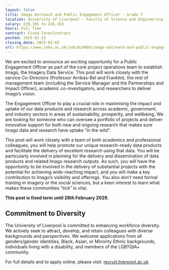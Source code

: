 ```yaml
---
layout: false
title: Imago Outreach and Public Engagement Officer - Grade 7
location: University of Liverpool - Faculty of Science and Engineering - School of Environmental Sciences - Department of Geography and Planning
salary: £39,105 to £45,163
hours: Full Time
contract: Fixed-Term/Contract
posted: 2025-01-23
closing_date: 2025-02-03
url: https://www.jobs.ac.uk/job/DLO468/imago-outreach-and-public-engagement-officer-grade-7
---
```


We are excited to announce an exciting opportunity for a Public Engagement Officer as part of the core project operations team to establish Imago, the Imagery Data Service. This post will work closely with the service Co-Directors (Professor Arribas-Bel and Franklin), the rest of management team (including the Service Manager and the Partnerships and Impact Officer), academic co-investigators, and researchers to deliver Imago’s vision.

The Engagement Officer to play a crucial role in maximising the impact and uptake of our data products and research across academic, government, and industry sectors in areas of sustainability, prosperity, and wellbeing. We are looking for someone who can oversee a portfolio of projects and deliver innovative support for both new and ongoing research that makes sure Imago data and research have uptake “in the wild”.

This post will work closely with a team of both academics and professional colleagues, you will help promote our unique research-ready data products and facilitate the delivery of excellent research using that data. You will be particularly involved in planning for the delivery and dissemination of data products and related Imago research outputs. As such, you will have the opportunity to be involved in the delivery of substantial projects with the potential for achieving wide-reaching impact, and you will make a key contribution to Imago’s visibility and offerings. You also don’t need formal training in imagery or the social sciences, but a keen interest to learn what makes these communities “tick” is vital.

**This post is fixed term until 28th February 2029.**

## Commitment to Diversity

The University of Liverpool is committed to enhancing workforce diversity. We actively seek to attract, develop, and retain colleagues with diverse backgrounds and perspectives. We welcome applications from all genders/gender identities, Black, Asian, or Minority Ethnic backgrounds, individuals living with a disability, and members of the LGBTQIA+ community.

For full details and to apply online, please visit: [recruit.liverpool.ac.uk](https://recruit.liverpool.ac.uk)
